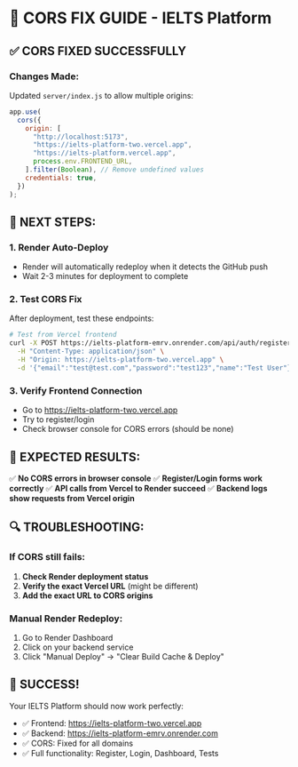 # 🔧 CORS FIX GUIDE - IELTS Platform

## ✅ **CORS FIXED SUCCESSFULLY**

### **Changes Made:**

Updated `server/index.js` to allow multiple origins:

```javascript
app.use(
  cors({
    origin: [
      "http://localhost:5173",
      "https://ielts-platform-two.vercel.app",
      "https://ielts-platform.vercel.app",
      process.env.FRONTEND_URL,
    ].filter(Boolean), // Remove undefined values
    credentials: true,
  })
);
```

## 🚀 **NEXT STEPS:**

### **1. Render Auto-Deploy**

- Render will automatically redeploy when it detects the GitHub push
- Wait 2-3 minutes for deployment to complete

### **2. Test CORS Fix**

After deployment, test these endpoints:

```bash
# Test from Vercel frontend
curl -X POST https://ielts-platform-emrv.onrender.com/api/auth/register \
  -H "Content-Type: application/json" \
  -H "Origin: https://ielts-platform-two.vercel.app" \
  -d '{"email":"test@test.com","password":"test123","name":"Test User"}'
```

### **3. Verify Frontend Connection**

- Go to https://ielts-platform-two.vercel.app
- Try to register/login
- Check browser console for CORS errors (should be none)

## 🎯 **EXPECTED RESULTS:**

✅ **No CORS errors in browser console**
✅ **Register/Login forms work correctly**
✅ **API calls from Vercel to Render succeed**
✅ **Backend logs show requests from Vercel origin**

## 🔍 **TROUBLESHOOTING:**

### If CORS still fails:

1. **Check Render deployment status**
2. **Verify the exact Vercel URL** (might be different)
3. **Add the exact URL to CORS origins**

### Manual Render Redeploy:

1. Go to Render Dashboard
2. Click on your backend service
3. Click "Manual Deploy" → "Clear Build Cache & Deploy"

## 🌟 **SUCCESS!**

Your IELTS Platform should now work perfectly:

- ✅ Frontend: https://ielts-platform-two.vercel.app
- ✅ Backend: https://ielts-platform-emrv.onrender.com
- ✅ CORS: Fixed for all domains
- ✅ Full functionality: Register, Login, Dashboard, Tests
